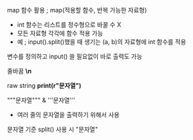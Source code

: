 map 함수 활용 ; map(적용할 함수, 반복 가능한 자료형)
- int 함수는 리스트를 정수형으로 바꿀 수 X
- 모든 자료형 각각에 함수 적용 가능
- 예 ; input().split()했을 때 생기는 (a, b)의 자료형에 int 함수를 적용

변수를 정의하고 input() 쓸 필요없이 바로 출력도 가능

줄바꿈 **\n**

raw string **print(r"문자열")**

"""문자열""" & '''문자열'''
  - 여러 줄의 문자열을 출력하기 위해서 사용

문자열 기준 split() 사용 시 "문자열"